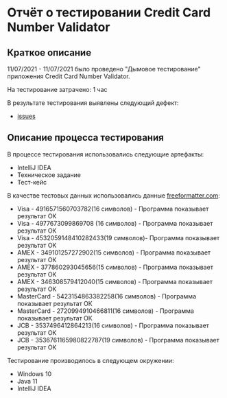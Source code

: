 # Отчёт о тестировании Credit Card Number Validator

## Краткое описание

11/07/2021 - 11/07/2021 было проведено "Дымовое тестирование" приложения Credit Card Number Validator.

На тестирование затрачено: 1 час

В результате тестирования выявлены следующий дефект:
* [issues]( https://github.com/mslancer/Cardtest/issues/1)

## Описание процесса тестирования

В процессе тестирования использовались следующие артефакты:
* IntelliJ IDEA
* Техническое задание
* Тест-кейс

В качестве тестовых данных использовались данные [freeformatter.com](https://www.freeformatter.com/credit-card-number-generator-validator.html):

* Visa - 4916571560703782(16 символов) - Программа показывает результат ОК
* Visa - 4977673099869708 (16 символов) - Программа показывает результат ОК
* Visa - 4532059148410282433(19 символов)- Программа показывает результат ОК 
* AMEX - 349101257272902(15 символов) - Программа показывает результат ОК
* AMEX - 377860293045656(15 символов) - Программа показывает результат ОК
* AMEX - 346308579412040(15 символов) - Программа показывает результат ОК
* MasterCard - 5423154863382258(16 символов) - Программа показывает результат ОК
* MasterCard - 2720994910466811(16 символов) - Программа показывает результат ОК
* JCB - 3537496412864213(16 символов) - Программа показывает результат ОК
* JCB - 3536761165980822787(19 символов) - Программа показывает результат ОК

Тестирование производилось в следующем окружении:
* Windows 10
* Java 11
* IntelliJ IDEA
